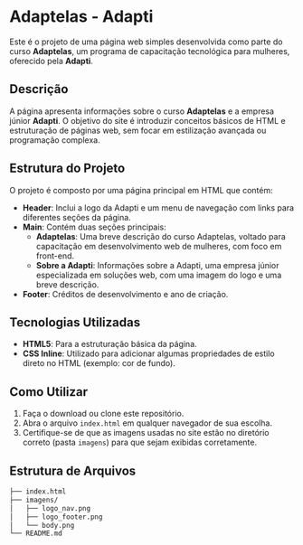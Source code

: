 # Adaptelas - Adapti

Este é o projeto de uma página web simples desenvolvida como parte do curso **Adaptelas**, um programa de capacitação tecnológica para mulheres, oferecido pela **Adapti**.

## Descrição

A página apresenta informações sobre o curso **Adaptelas** e a empresa júnior **Adapti**. O objetivo do site é introduzir conceitos básicos de HTML e estruturação de páginas web, sem focar em estilização avançada ou programação complexa.

## Estrutura do Projeto

O projeto é composto por uma página principal em HTML que contém:

- **Header**: Inclui a logo da Adapti e um menu de navegação com links para diferentes seções da página.
- **Main**: Contém duas seções principais:
  - **Adaptelas**: Uma breve descrição do curso Adaptelas, voltado para capacitação em desenvolvimento web de mulheres, com foco em front-end.
  - **Sobre a Adapti**: Informações sobre a Adapti, uma empresa júnior especializada em soluções web, com uma imagem do logo e uma breve descrição.
- **Footer**: Créditos de desenvolvimento e ano de criação.

## Tecnologias Utilizadas

- **HTML5**: Para a estruturação básica da página.
- **CSS Inline**: Utilizado para adicionar algumas propriedades de estilo direto no HTML (exemplo: cor de fundo).
  
## Como Utilizar

1. Faça o download ou clone este repositório.
2. Abra o arquivo `index.html` em qualquer navegador de sua escolha.
3. Certifique-se de que as imagens usadas no site estão no diretório correto (pasta `imagens`) para que sejam exibidas corretamente.

## Estrutura de Arquivos

```bash
├── index.html
├── imagens/
│   ├── logo_nav.png
│   ├── logo_footer.png
│   └── body.png
└── README.md
